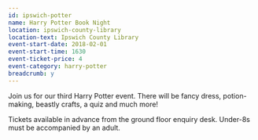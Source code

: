 ```yaml
---
id: ipswich-potter
name: Harry Potter Book Night
location: ipswich-county-library
location-text: Ipswich County Library
event-start-date: 2018-02-01
event-start-time: 1630
event-ticket-price: 4
event-category: harry-potter
breadcrumb: y
---
```


Join us for our third Harry Potter event. There will be fancy dress, potion-making, beastly crafts, a quiz and much more!

Tickets available in advance from the ground floor enquiry desk. Under-8s must be accompanied by an adult.
